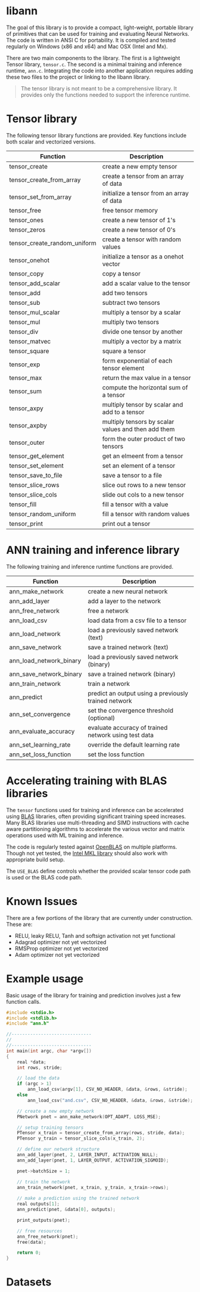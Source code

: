 # libann

The goal of this library is to provide a compact, light-weight, portable library
of primitives that can be used for training and evaluating Neural Networks. The
code is written in ANSI C for portability. It is compiled and tested regularly
on Windows (x86 and x64) and Mac OSX (Intel and Mx).

There are two main components to the library. The first is a lightweight Tensor library, `tensor.c`. The second is a minimal training and inference runtime, 
`ann.c`. Integrating the code into another application requires adding these
two files to the project or linking to the libann library.

> The tensor library is not meant to be a comprehensive library. It provides only
> the functions needed to support the inference runtime.

# Tensor library

The following tensor library functions are provided. Key functions include 
both scalar and vectorized versions.

Function | Description
---------|------------
tensor_create | create a new empty tensor
tensor_create_from_array | create a tensor from an array of data
tensor_set_from_array | initialize a tensor from an array of data
tensor_free | free tensor memory
tensor_ones | create a new tensor of 1's
tensor_zeros | create a new tensor of 0's
tensor_create_random_uniform | create a tensor with random values
tensor_onehot | initialize a tensor as a onehot vector
tensor_copy | copy a tensor
tensor_add_scalar | add a scalar value to the tensor
tensor_add | add two tensors
tensor_sub | subtract two tensors
tensor_mul_scalar | multiply a tensor by a scalar
tensor_mul | multiply two tensors
tensor_div | divide one tensor by another
tensor_matvec | multiply a vector by a matrix
tensor_square | square a tensor
tensor_exp | form exponential of each tensor element 
tensor_max | return the max value in a tensor
tensor_sum | compute the horizontal sum of a tensor
tensor_axpy | multiply tensor by scalar and add to a tensor
tensor_axpby | multiply tensors by scalar values and then add them
tensor_outer | form the outer product of two tensors
tensor_get_element | get an elmeent from a tensor
tensor_set_element | set an element of a tensor
tensor_save_to_file | save a tensor to a file
tensor_slice_rows | slice out rows to a new tensor
tensor_slice_cols | slide out cols to a new tensor
tensor_fill | fill a tensor with a value
tensor_random_uniform | fill a tensor with random values
tensor_print | print out a tensor

# ANN training and inference library

The following training and inference runtime functions are provided.

Function | Description
-------- | -----------
ann_make_network | create a new neural network
ann_add_layer | add a layer to the network
ann_free_network | free a network
ann_load_csv | load data from a csv file to a tensor
ann_load_network | load a previously saved network (text)
ann_save_network | save a trained network (text)
ann_load_network_binary | load a previously saved network (binary)
ann_save_network_binary | save a trained network (binary)
ann_train_network | train a network
ann_predict | predict an output using a previously trained network
ann_set_convergence | set the convergence threshold (optional)
ann_evaluate_accuracy | evaluate accuracy of trained network using test data
ann_set_learning_rate | override the default learning rate
ann_set_loss_function | set the loss function

# Accelerating training with BLAS libraries

The `tensor` functions used for training and inference can be accelerated
using [BLAS](https://en.wikipedia.org/wiki/Basic_Linear_Algebra_Subprograms) libraries, often providing significant training speed increases. 
Many BLAS libraries use multi-threading and SIMD instructions with cache
aware partitioning algorithms to accelerate the various vector and matrix
operations used with ML training and inference.

The code is regularly tested against [OpenBLAS](https://openblas.net) on
multiple platforms. Though not yet tested, the 
[Intel MKL library](https://www.intel.com/content/www/us/en/developer/tools/oneapi/onemkl.html) should also work with appropriate build setup.

The `USE_BLAS` define controls whether the provided scalar tensor code
path is used or the BLAS code path.

# Known Issues

There are a few portions of the library that are currently under construction.
These are:

- RELU, leaky RELU, Tanh and softsign activation not yet functional
- Adagrad optimizer not yet vectorized
- RMSProp optimizer not yet vectorized
- Adam optimizer not yet vectorized

# Example usage

Basic usage of the library for training and prediction involves just a few function
calls.

```c
#include <stdio.h>
#include <stdlib.h>
#include "ann.h"

//------------------------------
//
//------------------------------
int main(int argc, char *argv[])
{
	real *data;
	int rows, stride;

	// load the data
	if (argc > 1)
		ann_load_csv(argv[1], CSV_NO_HEADER, &data, &rows, &stride);
	else
		ann_load_csv("and.csv", CSV_NO_HEADER, &data, &rows, &stride);

	// create a new empty network
    PNetwork pnet = ann_make_network(OPT_ADAPT, LOSS_MSE);

    // setup training tensors
	PTensor x_train = tensor_create_from_array(rows, stride, data);
	PTensor y_train = tensor_slice_cols(x_train, 2);

	// define our network structure
	ann_add_layer(pnet, 2, LAYER_INPUT, ACTIVATION_NULL);
	ann_add_layer(pnet, 1, LAYER_OUTPUT, ACTIVATION_SIGMOID);

	pnet->batchSize = 1;

    // train the network
	ann_train_network(pnet, x_train, y_train, x_train->rows);
	
    // make a prediction using the trained network
	real outputs[1];
	ann_predict(pnet, &data[0], outputs);

	print_outputs(pnet);

    // free resources
	ann_free_network(pnet);
	free(data);

	return 0;
}
```

# Datasets
